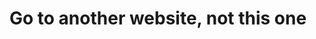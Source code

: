 <html>
  <head>
    <meta charset="utf-8" />
  </head>
  <body>
    <h1>Go to another website, not this one</h1>
  </body>
  </html>
